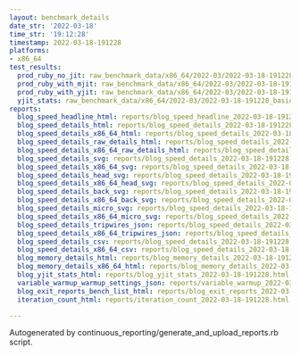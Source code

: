 ```yaml
---
layout: benchmark_details
date_str: '2022-03-18'
time_str: '19:12:28'
timestamp: 2022-03-18-191228
platforms:
- x86_64
test_results:
  prod_ruby_no_jit: raw_benchmark_data/x86_64/2022-03/2022-03-18-191228_basic_benchmark_prod_ruby_no_jit.json
  prod_ruby_with_mjit: raw_benchmark_data/x86_64/2022-03/2022-03-18-191228_basic_benchmark_prod_ruby_with_mjit.json
  prod_ruby_with_yjit: raw_benchmark_data/x86_64/2022-03/2022-03-18-191228_basic_benchmark_prod_ruby_with_yjit.json
  yjit_stats: raw_benchmark_data/x86_64/2022-03/2022-03-18-191228_basic_benchmark_yjit_stats.json
reports:
  blog_speed_headline_html: reports/blog_speed_headline_2022-03-18-191228.html
  blog_speed_details_html: reports/blog_speed_details_2022-03-18-191228.html
  blog_speed_details_x86_64_html: reports/blog_speed_details_2022-03-18-191228.x86_64.html
  blog_speed_details_raw_details_html: reports/blog_speed_details_2022-03-18-191228.raw_details.html
  blog_speed_details_x86_64_raw_details_html: reports/blog_speed_details_2022-03-18-191228.x86_64.raw_details.html
  blog_speed_details_svg: reports/blog_speed_details_2022-03-18-191228.svg
  blog_speed_details_x86_64_svg: reports/blog_speed_details_2022-03-18-191228.x86_64.svg
  blog_speed_details_head_svg: reports/blog_speed_details_2022-03-18-191228.head.svg
  blog_speed_details_x86_64_head_svg: reports/blog_speed_details_2022-03-18-191228.x86_64.head.svg
  blog_speed_details_back_svg: reports/blog_speed_details_2022-03-18-191228.back.svg
  blog_speed_details_x86_64_back_svg: reports/blog_speed_details_2022-03-18-191228.x86_64.back.svg
  blog_speed_details_micro_svg: reports/blog_speed_details_2022-03-18-191228.micro.svg
  blog_speed_details_x86_64_micro_svg: reports/blog_speed_details_2022-03-18-191228.x86_64.micro.svg
  blog_speed_details_tripwires_json: reports/blog_speed_details_2022-03-18-191228.tripwires.json
  blog_speed_details_x86_64_tripwires_json: reports/blog_speed_details_2022-03-18-191228.x86_64.tripwires.json
  blog_speed_details_csv: reports/blog_speed_details_2022-03-18-191228.csv
  blog_speed_details_x86_64_csv: reports/blog_speed_details_2022-03-18-191228.x86_64.csv
  blog_memory_details_html: reports/blog_memory_details_2022-03-18-191228.html
  blog_memory_details_x86_64_html: reports/blog_memory_details_2022-03-18-191228.x86_64.html
  blog_yjit_stats_html: reports/blog_yjit_stats_2022-03-18-191228.html
  variable_warmup_warmup_settings_json: reports/variable_warmup_2022-03-18-191228.warmup_settings.json
  blog_exit_reports_bench_list_html: reports/blog_exit_reports_2022-03-18-191228.bench_list.html
  iteration_count_html: reports/iteration_count_2022-03-18-191228.html

---
```

Autogenerated by continuous_reporting/generate_and_upload_reports.rb script.
